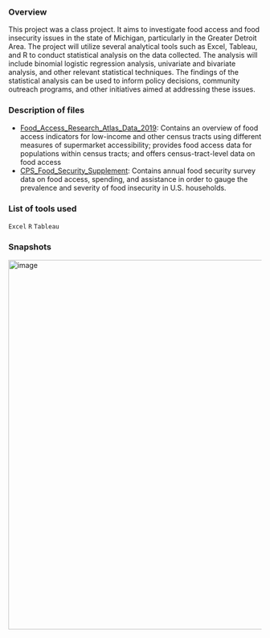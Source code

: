 ### Overview
This project was a class project. It aims to investigate food access and food insecurity issues in the state of Michigan, particularly in the Greater Detroit Area. The project will utilize several analytical tools such as Excel, Tableau, and R to conduct statistical analysis on the data collected. The analysis will include binomial logistic regression analysis, univariate and bivariate analysis, and other relevant statistical techniques. The findings of the statistical analysis can be used to inform policy decisions, community outreach programs, and other initiatives aimed at addressing these issues.

### Description of files
- [Food_Access_Research_Atlas_Data_2019](https://www.ers.usda.gov/data-products/food-access-research-atlas/): Contains an overview of food access indicators for low-income and other census tracts using different measures of supermarket accessibility; provides food access data for populations within census tracts; and offers census-tract-level data on food access 
- [CPS_Food_Security_Supplement](https://health.gov/healthypeople/objectives-and-data/data-sources-and-methods/data-sources/current-population-survey-food-security-supplement-cps-fss): Contains annual food security survey data on food access, spending, and assistance in order to gauge the prevalence and severity of food insecurity in U.S. households. 

### List of tools used
`Excel` `R` `Tableau`

### Snapshots
<img width="735" alt="image" src="https://user-images.githubusercontent.com/100629848/230496030-28f246cf-9c25-4231-bbdd-4ec5bccd0406.png">
